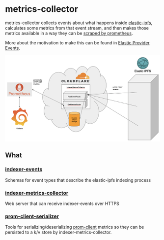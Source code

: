 # metrics-collector

metrics-collector collects events about what happens inside [elastic-ipfs](), calculates some metrics from that event stream, and then makes those metrics available in a way they can be [scraped by prometheus](https://prometheus.io/docs/prometheus/latest/configuration/configuration/#scrape_config).

More about the motivation to make this can be found in [Elastic Provider Events](https://hackmd.io/7FHjMKZ2TgGycAvapvBqqw).

[![metrics-collector diagram](./docs/diagrams/metrics-collector.png)](./docs/diagrams/metrics-collector.png)
<!-- https://docs.google.com/presentation/d/19ZuzApQ6y6-2-5TchJcaIXwzeJ0IFGQbEY2XnMLiTI8/edit?usp=sharing -->

## What

### [indexer-events](./src/indexer-events/)

Schemas for event types that describe the elastic-ipfs indexing process

### [indexer-metrics-collector](./src/indexer-metrics-collector)

Web server that can receive indexer-events over HTTPS

### [prom-client-serializer](./src/prom-client-serializer/)

Tools for serializing/deserializing [prom-client](https://www.npmjs.com/package/prom-client) metrics so they can be persisted to a k/v store by indexer-metrics-collector.
